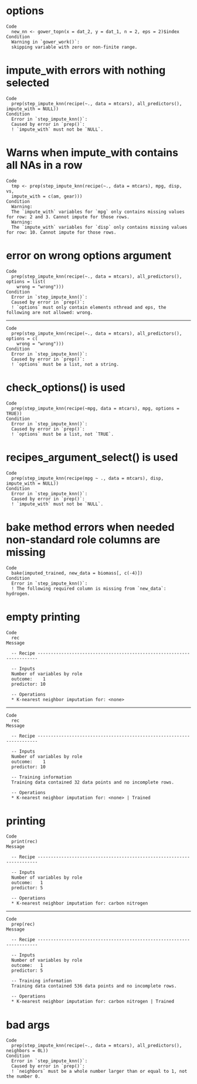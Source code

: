 # options

    Code
      new_nn <- gower_topn(x = dat_2, y = dat_1, n = 2, eps = 2)$index
    Condition
      Warning in `gower_work()`:
      skipping variable with zero or non-finite range.

# impute_with errors with nothing selected

    Code
      prep(step_impute_knn(recipe(~., data = mtcars), all_predictors(), impute_with = NULL))
    Condition
      Error in `step_impute_knn()`:
      Caused by error in `prep()`:
      ! `impute_with` must not be `NULL`.

# Warns when impute_with contains all NAs in a row

    Code
      tmp <- prep(step_impute_knn(recipe(~., data = mtcars), mpg, disp, vs,
      impute_with = c(am, gear)))
    Condition
      Warning:
      The `impute_with` variables for `mpg` only contains missing values for row: 2 and 3. Cannot impute for those rows.
      Warning:
      The `impute_with` variables for `disp` only contains missing values for row: 10. Cannot impute for those rows.

# error on wrong options argument

    Code
      prep(step_impute_knn(recipe(~., data = mtcars), all_predictors(), options = list(
        wrong = "wrong")))
    Condition
      Error in `step_impute_knn()`:
      Caused by error in `prep()`:
      ! `options` must only contain elements nthread and eps, the following are not allowed: wrong.

---

    Code
      prep(step_impute_knn(recipe(~., data = mtcars), all_predictors(), options = c(
        wrong = "wrong")))
    Condition
      Error in `step_impute_knn()`:
      Caused by error in `prep()`:
      ! `options` must be a list, not a string.

# check_options() is used

    Code
      prep(step_impute_knn(recipe(~mpg, data = mtcars), mpg, options = TRUE))
    Condition
      Error in `step_impute_knn()`:
      Caused by error in `prep()`:
      ! `options` must be a list, not `TRUE`.

# recipes_argument_select() is used

    Code
      prep(step_impute_knn(recipe(mpg ~ ., data = mtcars), disp, impute_with = NULL))
    Condition
      Error in `step_impute_knn()`:
      Caused by error in `prep()`:
      ! `impute_with` must not be `NULL`.

# bake method errors when needed non-standard role columns are missing

    Code
      bake(imputed_trained, new_data = biomass[, c(-4)])
    Condition
      Error in `step_impute_knn()`:
      ! The following required column is missing from `new_data`: hydrogen.

# empty printing

    Code
      rec
    Message
      
      -- Recipe ----------------------------------------------------------------------
      
      -- Inputs 
      Number of variables by role
      outcome:    1
      predictor: 10
      
      -- Operations 
      * K-nearest neighbor imputation for: <none>

---

    Code
      rec
    Message
      
      -- Recipe ----------------------------------------------------------------------
      
      -- Inputs 
      Number of variables by role
      outcome:    1
      predictor: 10
      
      -- Training information 
      Training data contained 32 data points and no incomplete rows.
      
      -- Operations 
      * K-nearest neighbor imputation for: <none> | Trained

# printing

    Code
      print(rec)
    Message
      
      -- Recipe ----------------------------------------------------------------------
      
      -- Inputs 
      Number of variables by role
      outcome:   1
      predictor: 5
      
      -- Operations 
      * K-nearest neighbor imputation for: carbon nitrogen

---

    Code
      prep(rec)
    Message
      
      -- Recipe ----------------------------------------------------------------------
      
      -- Inputs 
      Number of variables by role
      outcome:   1
      predictor: 5
      
      -- Training information 
      Training data contained 536 data points and no incomplete rows.
      
      -- Operations 
      * K-nearest neighbor imputation for: carbon nitrogen | Trained

# bad args

    Code
      prep(step_impute_knn(recipe(~., data = mtcars), all_predictors(), neighbors = 0L))
    Condition
      Error in `step_impute_knn()`:
      Caused by error in `prep()`:
      ! `neighbors` must be a whole number larger than or equal to 1, not the number 0.

